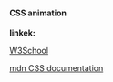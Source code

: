 #### CSS animation

**linkek:**

[W3School](https://www.w3schools.com/css/css3_animations.asp)

[mdn CSS documentation](https://developer.mozilla.org/en-US/docs/Web/CSS/CSS_Animations/Using_CSS_animations)
